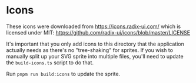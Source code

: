 # Icons

These icons were downloaded from https://icons.radix-ui.com/ which is licensed
under MIT: https://github.com/radix-ui/icons/blob/master/LICENSE

It's important that you only add icons to this directory that the application
actually needs as there's no "tree-shaking" for sprites. If you wish to manually
split up your SVG sprite into multiple files, you'll need to update the
`build-icons.ts` script to do that.

Run `pnpm run build:icons` to update the sprite.
